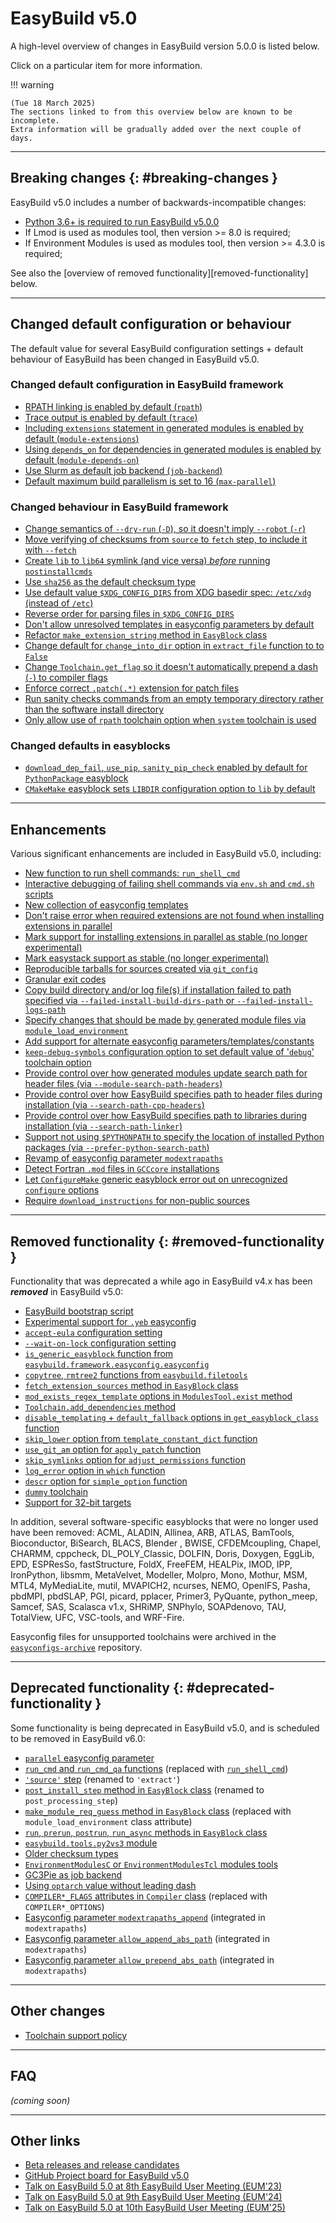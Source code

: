 # EasyBuild v5.0

A high-level overview of changes in EasyBuild version 5.0.0 is listed below.

Click on a particular item for more information.

!!! warning

    (Tue 18 March 2025)
    The sections linked to from this overview below are known to be incomplete.
    Extra information will be gradually added over the next couple of days.

---

## Breaking changes {: #breaking-changes }

EasyBuild v5.0 includes a number of backwards-incompatible changes:

- [Python 3.6+ is required to run EasyBuild v5.0.0](python36-required.md)
- If Lmod is used as modules tool, then version >= 8.0 is required;
- If Environment Modules is used as modules tool, then version >= 4.3.0 is required;

See also the [overview of removed functionality][removed-functionality] below.


---

## Changed default configuration or behaviour

The default value for several EasyBuild configuration settings + default behaviour of EasyBuild has been changed in EasyBuild v5.0.

### Changed default configuration in EasyBuild framework

- [RPATH linking is enabled by default (`rpath`)](changes.md#rpath)
- [Trace output is enabled by default (`trace`)](changes.md#trace)
- [Including `extensions` statement in generated modules is enabled by default (`module-extensions`)](changes.md#module-extensions)
- [Using `depends_on` for dependencies in generated modules is enabled by default (`module-depends-on`)](changes.md#module-depends-on)
- [Use Slurm as default job backend (`job-backend`)](changes.md#job-backend)
- [Default maximum build parallelism is set to 16 (`max-parallel`)](changes.md#max-parallel-16)

### Changed behaviour in EasyBuild framework

- [Change semantics of `--dry-run` (`-D`), so it doesn't imply `--robot` (`-r`)](changes.md#dry-run-robot)
- [Move verifying of checksums from `source` to `fetch` step, to include it with `--fetch`](changes.md#verifying-checksums)
- [Create `lib` to `lib64` symlink (and vice versa) *before* running `postinstallcmds`](changes.md#lib-lib64-symlink)
- [Use `sha256` as the default checksum type](changes.md#sha256)
- [Use default value `$XDG_CONFIG_DIRS` from XDG basedir spec: `/etc/xdg` (instead of `/etc`)](changes.md#XDG_CONFIG_DIRS_default)
- [Reverse order for parsing files in `$XDG_CONFIG_DIRS`](changes.md#XDG_CONFIG_DIRS_order)
- [Don't allow unresolved templates in easyconfig parameters by default](changes.md#unresolved-templates)
- [Refactor `make_extension_string` method in `EasyBlock` class](changes.md#make_extension_string)
- [Change default for `change_into_dir` option in `extract_file` function to to `False`](changes.md#extract_file)
- [Change `Toolchain.get_flag` so it doesn't automatically prepend a dash (`-`) to compiler flags](changes.md#toolchain-get-flag-dash)
- [Enforce correct `.patch(.*)` extension for patch files](changes.md#patch-extension)
- [Run sanity checks commands from an empty temporary directory rather than the software install directory](changes.md#sanity-check-commands)
- [Only allow use of `rpath` toolchain option when `system` toolchain is used](changes.md#system-toolchain-options)

### Changed defaults in easyblocks

- [`download_dep_fail`, `use_pip`, `sanity_pip_check` enabled by default for `PythonPackage` easyblock](changes.md#python-pkgs-defaults)
- [`CMakeMake` easyblock sets `LIBDIR` configuration option to `lib` by default](changes.md#cmakemake-libdir)

---

## Enhancements

Various significant enhancements are included in EasyBuild v5.0, including:

- [New function to run shell commands: `run_shell_cmd`](run_shell_cmd.md)
- [Interactive debugging of failing shell commands via `env.sh` and `cmd.sh` scripts](../interactive-debugging-failing-shell-commands.md)
- [New collection of easyconfig templates](enhancements.md#collection-easyconfig-templates)
- [Don't raise error when required extensions are not found when installing extensions in parallel](enhancements.md#parallel-extensions-install)
- [Mark support for installing extensions in parallel as stable (no longer experimental)](enhancements.md#parallel-extensions-install-stable)
- [Mark easystack support as stable (no longer experimental)](enhancements.md#easystack-stable)
- [Reproducible tarballs for sources created via `git_config`](enhancements.md#reproducible-tarballs-git_config)
- [Granular exit codes](enhancements.md#granular-exit-codes)
- [Copy build directory and/or log file(s) if installation failed to path specified via `--failed-install-build-dirs-path` or `--failed-install-logs-path`](enhancements.md#copy-build-log-failed-installs)
- [Specify changes that should be made by generated module files via `module_load_environment`](../implementing-easyblocks.md#module_load_environment)
- [Add support for alternate easyconfig parameters/templates/constants](enhancements.md#alternative-easyconfig-parameters-templates-constants)
- [`keep-debug-symbols` configuration option to set default value of '`debug`' toolchain option](enhancements.md#keep-debug-symbols)
- [Provide control over how generated modules update search path for header files (via `--module-search-path-headers`)](enhancements.md#module-search-path-headers)
- [Provide control over how EasyBuild specifies path to header files during installation (via `--search-path-cpp-headers`)](enhancements.md#search-path-cpp-headers)
- [Provide control over how EasyBuild specifies path to libraries during installation (via `--search-path-linker`)](enhancements.md#search-path-linker)
- [Support not using `$PYTHONPATH` to specify the location of installed Python packages (via `--prefer-python-search-path`)](enhancements.md#PYTHONPATH-vs-EBPYTHONPREFIXES)
- [Revamp of easyconfig parameter `modextrapaths`](enhancements.md#modextrapaths-revamp)
- [Detect Fortran `.mod` files in `GCCcore` installations](enhancements.md#mod-files)
- [Let `ConfigureMake` generic easyblock error out on unrecognized `configure` options](enhancements.md#configuremake-unknown-configure-options)
- [Require `download_instructions` for non-public sources](enhancements.md#require_download_instructions)

---

## Removed functionality {: #removed-functionality }

Functionality that was deprecated a while ago in EasyBuild v4.x has been ***removed*** in EasyBuild v5.0:

- [EasyBuild bootstrap script](removed-functionality.md#bootstrap_script) 
- [Experimental support for `.yeb` easyconfig](removed-functionality.md#yeb)
- [`accept-eula` configuration setting](removed-functionality.md#accept-eula)
- [`--wait-on-lock` configuration setting](removed-functionality.md#wait-on-lock)
- [`is_generic_easyblock` function from `easybuild.framework.easyconfig.easyconfig`](removed-functionality.md#easyconfig-is_generic_easyblock)
- [`copytree`, `rmtree2` functions from `easybuild.filetools`](removed-functionality.md#filetools-copytree-rmtree2)
- [`fetch_extension_sources` method in `EasyBlock` class](removed-functionality.md#EasyBlock-fetch_extension_sources)
- [`mod_exists_regex_template` options in `ModulesTool.exist` method](removed-functionality.md#ModulesTool-exist-mod_exists_regex_template)
- [`Toolchain.add_dependencies` method](removed-functionality.md#Toolchain-add_dependencies)
- [`disable_templating` + `default_fallback` options in `get_easyblock_class` function](removed-functionality.md#get_easyblock_class)
- [`skip_lower` option from `template_constant_dict` function](removed-functionality.md#template_constant_dict)
- [`use_git_am` option for `apply_patch` function](removed-functionality.md#apply_patch-use_git_am)
- [`skip_symlinks` option for `adjust_permissions` function](removed-functionality.md#adjust_permissions-skip_symlinks)
- [`log_error` option in `which` function](removed-functionality.md#which-log_error)
- [`descr` option for `simple_option` function](removed-functionality.md#simple_option-descr)
- [`dummy` toolchain](removed-functionality.md#dummy-toolchain)
- [Support for 32-bit targets](removed-functionality.md#32-bit-targets)

In addition, several software-specific easyblocks that were no longer used have been removed: ACML, ALADIN, Allinea, ARB, ATLAS, BamTools, Bioconductor, BiSearch, BLACS, Blender , BWISE, CFDEMcoupling, Chapel, CHARMM, cppcheck, DL_POLY_Classic, DOLFIN, Doris, Doxygen, EggLib, EPD, ESPResSo, fastStructure, FoldX, FreeFEM, HEALPix, IMOD, IPP, IronPython, libsmm, MetaVelvet, Modeller, Molpro, Mono, Mothur, MSM, MTL4, MyMediaLite, mutil, MVAPICH2, ncurses, NEMO, OpenIFS, Pasha, pbdMPI, pbdSLAP, PGI, picard, pplacer, Primer3, PyQuante, python_meep, Samcef, SAS, Scalasca v1.x, SHRiMP, SNPhylo, SOAPdenovo, TAU, TotalView, UFC, VSC-tools, and WRF-Fire.

Easyconfig files for unsupported toolchains were archived in the [`easyconfigs-archive`](https://github.com/easybuilders/easybuild-easyconfigs-archive) repository.


---

## Deprecated functionality {: #deprecated-functionality }

Some functionality is being deprecated in EasyBuild v5.0, and is scheduled to be removed in EasyBuild v6.0:

- [`parallel` easyconfig parameter](deprecated-functionality.md#parallel-easyconfig-parameter)
- [`run_cmd` and `run_cmd_qa` functions](deprecated-functionality.md#run_cmd) (replaced with [`run_shell_cmd`](run_shell_cmd.md))
- [`'source'` step](deprecated-functionality.md#source-step) (renamed to `'extract'`)
- [`post_install_step` method in `EasyBlock` class](deprecated-functionality.md#post_install_step) (renamed to `post_processing_step`)
- [`make_module_req_guess` method in `EasyBlock` class](deprecated-functionality.md#make_module_req_guess) (replaced with `module_load_environment` class attribute)
- [`run`, `prerun`, `postrun`, `run_async` methods in `EasyBlock` class](deprecated-functionality.md#run-methods-extensions)
- [`easybuild.tools.py2vs3` module](deprecated-functionality.md#py2vs3)
- [Older checksum types](deprecated-functionality.md#checksum-types)
- [`EnvironmentModulesC` or `EnvironmentModulesTcl` modules tools](deprecated-functionality.md#modules-tools)
- [GC3Pie as job backend](deprecated-functionality.md#gc3pie-job-backend)
- [Using `optarch` value without leading dash](deprecated-functionality.md#optarch-dash)
- [`COMPILER*_FLAGS` attributes in `Compiler` class](deprecated-functionality.md#compiler-constants) (replaced with `COMPILER*_OPTIONS`)
- [Easyconfig parameter `modextrapaths_append`](deprecated-functionality.md#deprec_modextrapaths_append) (integrated in `modextrapaths`)
- [Easyconfig parameter `allow_append_abs_path`](deprecated-functionality.md#deprec_allow_append_abs) (integrated in `modextrapaths`)
- [Easyconfig parameter `allow_prepend_abs_path`](deprecated-functionality.md#deprec_allow_prepend_abs) (integrated in `modextrapaths`)

---

## Other changes

- [Toolchain support policy](../policies/toolchains.md)

---

## FAQ

*(coming soon)*


---

## Other links

- [Beta releases and release candidates](release-candidates.md)
- [GitHub Project board for EasyBuild v5.0](https://github.com/orgs/easybuilders/projects/18)
- [Talk on EasyBuild 5.0 at 8th EasyBuild User Meeting (EUM'23)](https://easybuild.io/eum23/#easybuild5)
- [Talk on EasyBuild 5.0 at 9th EasyBuild User Meeting (EUM'24)](https://easybuild.io/eum24/#eb5)
- [Talk on EasyBuild 5.0 at 10th EasyBuild User Meeting (EUM'25)](https://easybuild.io/eum25/#eb5)
